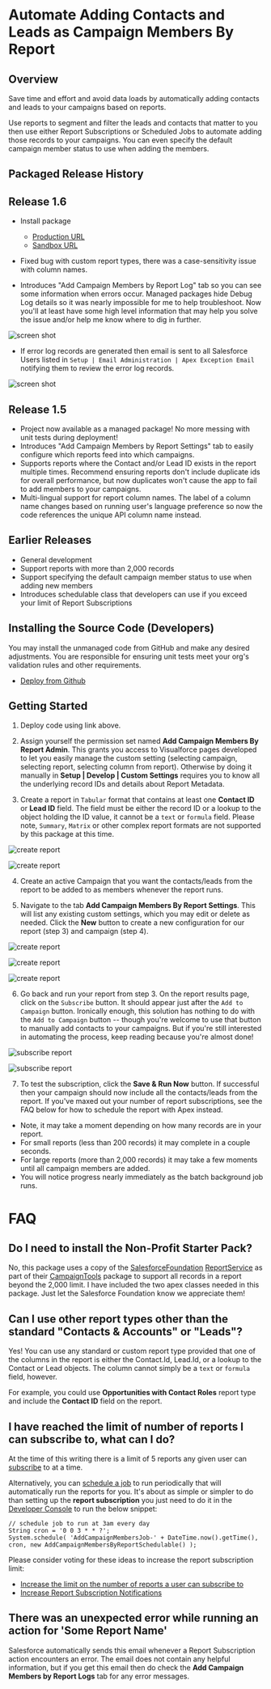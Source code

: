 Automate Adding Contacts and Leads as Campaign Members By Report
================================================================

Overview
--------

Save time and effort and avoid data loads by automatically adding contacts and leads to your campaigns based on reports.

Use reports to segment and filter the leads and contacts that matter to you then use either Report Subscriptions or Scheduled Jobs to automate adding those records to your campaigns. You can even specify the default campaign member status to use when adding the members.


Packaged Release History
------------------------

Release 1.6
-----------
* Install package
  * [Production URL](https://login.salesforce.com/packaging/installPackage.apexp?p0=04t46000000GzR5)
  * [Sandbox URL](https://test.salesforce.com/packaging/installPackage.apexp?p0=04t46000000GzR5)

* Fixed bug with custom report types, there was a case-sensitivity issue with column names.
* Introduces "Add Campaign Members by Report Log" tab so you can see some information when errors occur. Managed packages hide Debug Log details so it was nearly impossible for me to help troubleshoot. Now you'll at least have some high level information that may help you solve the issue and/or help me know where to dig in further.

![screen shot](images/error-logs1.png)

* If error log records are generated then email is sent to all Salesforce Users listed in `Setup | Email Administration | Apex Exception Email` notifying them to review the error log records.

![screen shot](images/error-logs2.png)


Release 1.5
-----------
* Project now available as a managed package! No more messing with unit tests during deployment!
* Introduces "Add Campaign Members by Report Settings" tab to easily configure which reports feed into which campaigns.
* Supports reports where the Contact and/or Lead ID exists in the report multiple times. Recommend ensuring reports don't include duplicate ids for overall performance, but now duplicates won't cause the app to fail to add members to your campaigns.
* Multi-lingual support for report column names. The label of a column name changes based on running user's language preference so now the code references the unique API column name instead.

Earlier Releases
----------------
* General development
* Support reports with more than 2,000 records
* Support specifying the default campaign member status to use when adding new members
* Introduces schedulable class that developers can use if you exceed your limit of Report Subscriptions


Installing the Source Code (Developers)
---------------------------------------

You may install the unmanaged code from GitHub and make any desired adjustments. You are responsible for ensuring unit tests meet your org's validation rules and other requirements.

* [Deploy from Github](https://githubsfdeploy.herokuapp.com)


Getting Started
---------------

1) Deploy code using link above.

2) Assign yourself the permission set named **Add Campaign Members By Report Admin**. This grants you access to Visualforce pages developed to let you easily manage the custom setting (selecting campaign, selecting report, selecting column from report). Otherwise by doing it manually in **Setup | Develop | Custom Settings** requires you to know all the underlying record IDs and details about Report Metadata.

3) Create a report in `Tabular` format that contains at least one **Contact ID** or **Lead ID** field. The field must be either the record ID or a lookup to the object holding the ID value, it cannot be a `text` or `formula` field. Please note, `Summary`, `Matrix` or other complex report formats are not supported by this package at this time.

![create report](images/contact-tabular-report1.png)

![create report](images/contact-tabular-report2.png)

4) Create an active Campaign that you want the contacts/leads from the report to be added to as members whenever the report runs.

5) Navigate to the tab **Add Campaign Members By Report Settings**. This will list any existing custom settings, which you may edit or delete as needed. Click the **New** button to create a new configuration for our report (step 3) and campaign (step 4).

![create report](images/manage-custom-setting1.png)

![create report](images/manage-custom-setting2.png)

![create report](images/manage-custom-setting3.gif)

6) Go back and run your report from step 3. On the report results page, click on the `Subscribe` button. It should appear just after the `Add to Campaign` button. Ironically enough, this solution has nothing to do with the `Add to Campaign` button -- though you're welcome to use that button to manually add contacts to your campaigns. But if you're still interested in automating the process, keep reading because you're almost done!

![subscribe report](/images/subscribe-to-report1.png)

![subscribe report](/images/subscribe-to-report2.png)

7) To test the subscription, click the **Save & Run Now** button. If successful then your campaign should now include all the contacts/leads from the report. If you've maxed out your number of report subscriptions, see the FAQ below for how to schedule the report with Apex instead.

* Note, it may take a moment depending on how many records are in your report.
* For small reports (less than 200 records) it may complete in a couple seconds.
* For large reports (more than 2,000 records) it may take a few moments until all campaign members are added.
* You will notice progress nearly immediately as the batch background job runs.


FAQ
===

Do I need to install the Non-Profit Starter Pack?
-------------------------------------------------

No, this package uses a copy of the [SalesforceFoundation](https://github.com/SalesforceFoundation) [ReportService](https://github.com/SalesforceFoundation/CampaignTools/blob/master/src/classes/ReportService.cls) as part of their [CampaignTools](https://github.com/SalesforceFoundation/CampaignTools) package to support all records in a report beyond the 2,000 limit. I have included the two apex classes needed in this package. Just let the Salesforce Foundation know we appreciate them!


Can I use other report types other than the standard "Contacts & Accounts" or "Leads"?
--------------------------------------------------------------------------------------

Yes! You can use any standard or custom report type provided that one of the columns in the report is either the Contact.Id, Lead.Id, or a lookup to the Contact or Lead objects. The column cannot simply be a `text` or `formula` field, however.

For example, you could use **Opportunities with Contact Roles** report type and include the **Contact ID** field on the report.


I have reached the limit of number of reports I can subscribe to, what can I do?
--------------------------------------------------------------------------------

At the time of this writing there is a limit of 5 reports any given user can [subscribe](https://help.salesforce.com/articleView?id=reports_subscribe_overview.htm&type=0&language=en_US&release=206.5) to at a time.

Alternatively, you can [schedule a job](https://developer.salesforce.com/docs/atlas.en-us.apexcode.meta/apexcode/apex_scheduler.htm) to run periodically that will automatically run the reports for you. It's about as simple or simpler to do than setting up the **report subscription** you just need to do it in the [Developer Console](https://developer.salesforce.com/docs/atlas.en-us.apex_workbook.meta/apex_workbook/apex1_2.htm) to run the below snippet:

    // schedule job to run at 3am every day
    String cron = '0 0 3 * * ?';
    System.schedule( 'AddCampaignMembersJob-' + DateTime.now().getTime(), cron, new AddCampaignMembersByReportSchedulable() );

Please consider voting for these ideas to increase the report subscription limit:
* [Increase the limit on the number of reports a user can subscribe to](https://success.salesforce.com/ideaView?id=08730000000DkodAAC)
* [Increase Report Subscription Notifications](https://success.salesforce.com/ideaView?id=08730000000wk37AAA)


There was an unexpected error while running an action for 'Some Report Name'
--------------------------------------------------------------------------------

Salesforce automatically sends this email whenever a Report Subscription action encounters an error.
The email does not contain any helpful information, but if you get this email then do check the **Add Campaign Members by Report Logs** tab for any error messages.
